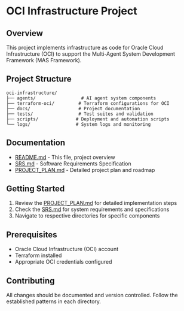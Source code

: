# OCI Infrastructure Project

## Overview
This project implements infrastructure as code for Oracle Cloud Infrastructure (OCI) to support the Multi-Agent System Development Framework (MAS Framework).

## Project Structure
```
oci-infrastructure/
├── agents/                 # AI agent system components
├── terraform-oci/         # Terraform configurations for OCI
├── docs/                  # Project documentation
├── tests/                 # Test suites and validation
├── scripts/              # Deployment and automation scripts
└── logs/                 # System logs and monitoring
```

## Documentation
- [README.md](README.md) - This file, project overview
- [SRS.md](SRS.md) - Software Requirements Specification
- [PROJECT_PLAN.md](PROJECT_PLAN.md) - Detailed project plan and roadmap

## Getting Started
1. Review the [PROJECT_PLAN.md](PROJECT_PLAN.md) for detailed implementation steps
2. Check the [SRS.md](SRS.md) for system requirements and specifications
3. Navigate to respective directories for specific components

## Prerequisites
- Oracle Cloud Infrastructure (OCI) account
- Terraform installed
- Appropriate OCI credentials configured

## Contributing
All changes should be documented and version controlled. Follow the established patterns in each directory.

